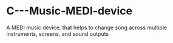 # C---Music-MEDI-device
A MEDI music device, that helps to change song across multiple instruments, screens, and sound outputs

